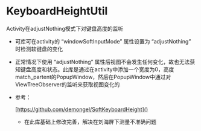 # KeyboardHeightUtil
Activity在adjustNothing模式下对键盘高度的监听


- 可库可在activity的 “windowSoftInputMode” 属性设置为 “adjustNothing” 时检测软键盘的变化

- 正常情况下使用 “adjustNothing” 属性后视图不会发生任何变化，故也无法获知键盘高度和状态。此库是通过在activity中添加一个宽度为0，高度match_partent的PopupWindow，然后在PopupWindow中通过对ViewTreeObserver的监听来获取视图变化的

- 参考：

  [https://github.com/demongel/SoftKeyboardHeight]()
  - 在此库基础上修改完善，解决在刘海屏下测量不准确问题


